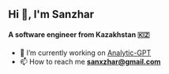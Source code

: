 <h2 align="left">Hi 👋, I'm Sanzhar</h2>
<h4 align="left">A software engineer from Kazakhstan 🇰🇿</h4>

- 🔭 I’m currently working on [Analytic-GPT](https://github.com/SanXzhar/analytic-gpt)
- 📫 How to reach me **sanxzhar@gmail.com**
